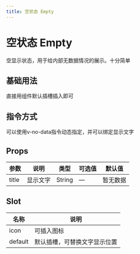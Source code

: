 ```yaml
---
title: 空状态 Empty
---
```


<f-back-top></f-back-top>

# 空状态 Empty

空显示状态，用于给内部无数据情况的展示。十分简单

## 基础用法

直接用组件默认插槽插入即可

<preview path="./demo/Empty/Basic.vue"></preview>

## 指令方式

可以使用v-no-data指令动态指定，并可以绑定显示文字

<preview path="./demo/Empty/Directive.vue"></preview>

## Props

| 参数  | 说明     | 类型   | 可选值 | 默认值   |
| ----- | -------- | ------ | ------ | -------- |
| title | 显示文字 | String | —      | 暂无数据 |

## Slot

| 名称    | 说明                         |
| ------- | ---------------------------- |
| icon    | 可插入图标                   |
| default | 默认插槽，可替换文字显示位置 |
